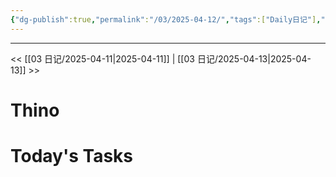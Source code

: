 ```yaml
---
{"dg-publish":true,"permalink":"/03/2025-04-12/","tags":["Daily日记"],"noteIcon":"","created":"2025-01-31T00:35","updated":"2025-07-01T13:38"}
---
```



---
<< [[03 日记/2025-04-11\|2025-04-11]]  |  [[03 日记/2025-04-13\|2025-04-13]]  >>

# Thino

# Today's Tasks